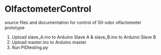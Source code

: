 # OlfactometerControl
source files and documentation for control of 50-odor olfactometer prototype


1. Upload slave_A.ino to Arduino Slave A & slave_B.ino to Arduino Slave B
2. Upload master.ino to Arduino master
3. Run PIDtesting.py
